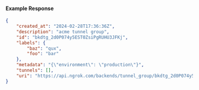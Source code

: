 <!-- Code generated for API Clients. DO NOT EDIT. -->

#### Example Response

```json
{
	"created_at": "2024-02-28T17:36:36Z",
	"description": "acme tunnel group",
	"id": "bkdtg_2d0P074y5EST0ZsiPgRUHU3JFKj",
	"labels": {
		"baz": "qux",
		"foo": "bar"
	},
	"metadata": "{\"environment\": \"production\"}",
	"tunnels": [],
	"uri": "https://api.ngrok.com/backends/tunnel_group/bkdtg_2d0P074y5EST0ZsiPgRUHU3JFKj"
}
```
